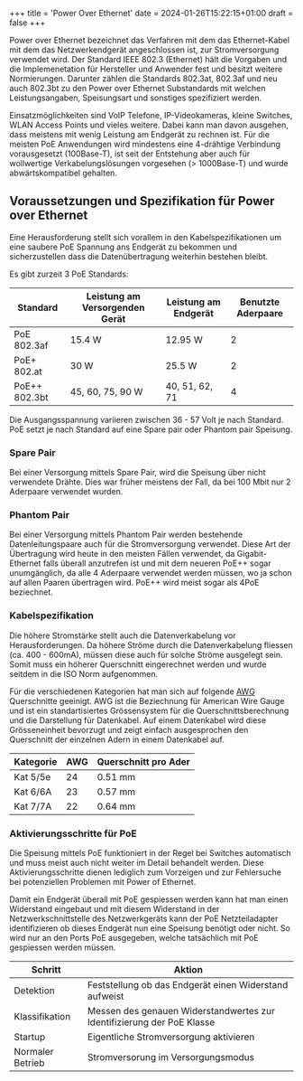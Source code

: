 +++
title = 'Power Over Ethernet'
date = 2024-01-26T15:22:15+01:00
draft = false
+++

Power over Ethernet bezeichnet das Verfahren mit dem das Ethernet-Kabel mit dem das Netzwerkendgerät angeschlossen ist, zur Stromversorgung verwendet wird. Der Standard IEEE 802.3 (Ethernet) hält die Vorgaben und die Implemenetation für Hersteller und Anwender fest und besitzt weitere Normierungen. Darunter zählen die Standards 802.3at, 802.3af und neu auch 802.3bt zu den Power over Ethernet Substandards mit welchen Leistungsangaben, Speisungsart und sonstiges spezifiziert werden.

Einsatzmöglichkeiten sind VoIP Telefone, IP-Videokameras, kleine Switches, WLAN Access Points und vieles weitere. Dabei kann man davon ausgehen, dass meistens mit wenig Leistung am Endgerät zu rechnen ist. Für die meisten PoE Anwendungen wird mindestens eine 4-drähtige Verbindung vorausgesetzt (100Base-T), ist seit der Entstehung aber auch für wollwertige Verkabelungslösungen vorgesehen (> 1000Base-T) und wurde abwärtskompatibel gehalten.

## Voraussetzungen und Spezifikation für Power over Ethernet

Eine Herausforderung stellt sich vorallem in den Kabelspezifikationen um eine saubere PoE Spannung ans Endgerät zu bekommen und sicherzustellen dass die Datenübertragung weiterhin bestehen bleibt.

Es gibt zurzeit 3 PoE Standards:

| Standard      | Leistung am Versorgenden Gerät | Leistung am Endgerät | Benutzte Aderpaare |
| ------------- | ------------------------------ | -------------------- | ------------------ |
| PoE 802.3af   | 15.4 W                         | 12.95 W              | 2                  |
| PoE+ 802.at   | 30 W                           | 25.5 W               | 2                  |
| PoE++ 802.3bt | 45, 60, 75, 90 W               | 40, 51, 62, 71       | 4                  |

Die Ausgangsspannung variieren zwischen 36 - 57 Volt je nach Standard. PoE setzt je nach Standard auf eine Spare pair oder Phantom pair Speisung.

### Spare Pair

Bei einer Versorgung mittels Spare Pair, wird die Speisung über nicht verwendete Drähte. Dies war früher meistens der Fall, da bei 100 Mbit nur 2 Aderpaare verwendet wurden.

### Phantom Pair

Bei einer Versorgung mittels Phantom Pair werden bestehende Datenleitungspaare auch für die Stromversorgung verwendet. Diese Art der Übertragung wird heute in den meisten Fällen verwendet, da Gigabit-Ethernet falls überall anzutrefen ist und mit dem neueren PoE++ sogar unumgänglich, da alle 4 Aderpaare verwendet werden müssen, wo ja schon auf allen Paaren übertragen wird. PoE++ wird meist sogar als 4PoE beziechnet.

### Kabelspezifikation

Die höhere Stromstärke stellt auch die Datenverkabelung vor Herausforderungen. Da höhere Ströme durch die Datenverkabelung fliessen (ca. 400 - 600mA), müssen diese auch für solche Ströme ausgelegt sein. Somit muss ein höherer Querschnitt eingerechnet werden und wurde seitdem in die ISO Norm aufgenommen.

Für die verschiedenen Kategorien hat man sich auf folgende [AWG](https://blog.tripplite.com/whats-the-difference-between-24-awg-26-awg-and-28-awg-network-cables#:~:text=It%20stands%20for%20American%20Wire,used%20primarily%20in%20North%20America.) Querschnitte geeinigt. AWG ist die Beziechnung für American Wire Gauge und ist ein standartisiertes Grössensystem für die Querschnittsberechnung und die Darstellung für Datenkabel. Auf einem Datenkabel wird diese Grösseneinheit bevorzugt und zeigt einfach ausgesprochen den Querschnitt der einzelnen Adern in einem Datenkabel auf.

| Kategorie | AWG | Querschnitt pro Ader |
| --------- | --- | -------------------- |
| Kat 5/5e  | 24  | 0.51 mm              |
| Kat 6/6A  | 23  | 0.57 mm              |
| Kat 7/7A  | 22  | 0.64 mm              |

### Aktivierungsschritte für PoE

Die Speisung mittels PoE funktioniert in der Regel bei Switches automatisch und muss meist auch nicht weiter im Detail behandelt werden. Diese Aktivierungsschritte dienen lediglich zum Vorzeigen und zur Fehlersuche bei potenziellen Problemen mit Power of Ethernet.

Damit ein Endgerät überall mit PoE gespiessen werden kann hat man einen Widerstand eingebaut und mit diesem Widerstand in der Netzwerkschnittstelle des Netzwerkgeräts kann der PoE Netzteiladapter identifizieren ob dieses Endgerät nun eine Speisung benötigt oder nicht. So wird nur an den Ports PoE ausgegeben, welche tatsächlich mit PoE gespiessen werden müssen.

| Schritt          | Aktion                                                                 |
| ---------------- | ---------------------------------------------------------------------- |
| Detektion        | Feststellung ob das Endgerät einen Widerstand aufweist                 |
| Klassifikation   | Messen des genauen Widerstandwertes zur Identifizierung der PoE Klasse |
| Startup          | Eigentliche Stromversorgung aktivieren                                 |
| Normaler Betrieb | Stromversorung im Versorgungsmodus                                     |
